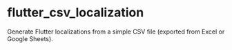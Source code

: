 # flutter_csv_localization
Generate Flutter localizations from a simple CSV file (exported from Excel or Google Sheets).
